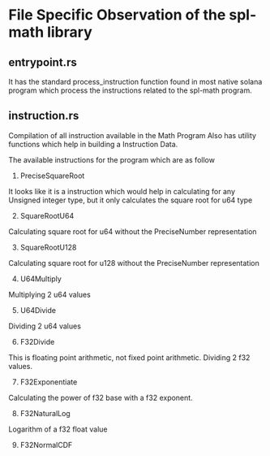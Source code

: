 # File Specific Observation of the spl-math library


## entrypoint.rs

It has the standard process_instruction function found in most native solana program which process the instructions related to the spl-math program.


## instruction.rs

Compilation of all instruction available in the Math Program
Also has utility functions which help in building a Instruction Data.

The available instructions for the program which are as follow

1. PreciseSquareRoot 

It looks like it is a instruction which would help in calculating for any Unsigned integer type, but it only calculates the square root for u64 type

2. SquareRootU64 

Calculating square root for u64 without the PreciseNumber representation

3. SquareRootU128 

Calculating square root for u128 without the PreciseNumber representation

4. U64Multiply 

Multiplying 2 u64 values

5. U64Divide 

Dividing 2 u64 values

6. F32Divide 

This is floating point arithmetic, not fixed point arithmetic. Dividing 2 f32 values.

7. F32Exponentiate 

Calculating the power of f32 base with a f32 exponent.

8. F32NaturalLog  

Logarithm of a f32 float value

9. F32NormalCDF 




##   

